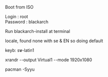 
Boot from ISO

Login : root  
Password : blackarch

Run blackarch-install at terminal

locale, found none with se & EN so doing default

keyb: s**v**-latin1


xrandr --output Virtual1 --mode 1920x1080


pacman -Syyu

